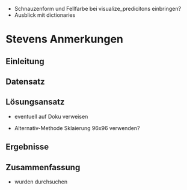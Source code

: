 <!-- * Plots der Ergebnisse anpassen bzw. updaten -->
<!-- * Loss- und Acc von MiniDogNN mit 120 Klassen -->
<!-- * Tabelle mit RF Hyperparametern in den Anhang, Genauigkeit und so auch? -->
<!-- * Loss und Acc Plot von MiniDogNN anpassen -->
* Schnauzenform und Fellfarbe bei visualize_predicitons einbringen?
* Ausblick mit dictionaries
<!-- * Plots prüfen -->

# Stevens Anmerkungen
## Einleitung
<!-- * nicht nur CNN genommen -->
<!-- * nicht unterschieden, sondern klassifiziert -->
<!-- * Satz kürzen -->
<!-- * Farbinformationen Klassifikation verbessern -->
<!-- * Weiterhin wird erörtert, wie ein vortrainiertes Netz beitragen kann oder so -->
<!-- * vielleicht kommt weg, sogar auch -->
<!-- * "gleiche" ändern -->
<!-- * unter anderem weg -->
<!-- * letzten teilsatz wegstreichen -->

## Datensatz
<!-- * Mit Dem Datenstaz -->
<!-- * minimal und maximal weg -->

## Lösungsansatz
<!-- * Strategie? -->
<!-- * Absatz? -->
<!-- * aufgrund der Verwendung von numpy arrays -->
<!-- * statt resizen reskalieren -->
<!-- * batchweise statt batchwise -->
<!-- * Scatter plots in den Anhang -->
<!-- * technische Schwierigkeiten raus -> einfach schreiben, dass auf 224x224 reresized wurde -->
* eventuell auf Doku verweisen
<!-- * fällt dies nicht ins Gewicht -->
<!-- * nebenbei raus und der Bilder auch -->
<!-- * statt CNN Architekturen -->
<!-- * da die Bilder... raus -->
<!-- * Freie Parameter Anzahl ändern -->
<!-- * um die Anzahl der freien Parameter für das FCN LAyer festzulegen -->
<!-- * Klammern bei PreBigDog -->
<!-- * schreiben, dass PreDog für 5 Klassen und PreBigDog für 120 Klassen -->
<!-- * Dazudichten: Auswirkungen auf Overtraining zu untersuchen -->
<!-- * PreLU Satz kaputt -->
<!-- * softmax ist normiert -->
<!-- * eigener Absatz -->
<!-- * nicht Anzahl Parameter reduziert, Bilduaflösung reduziert -->
<!-- * mit reshape wieder als Tensor -->
<!-- * Bilder sind normiert zwischen 0 und 1, und deswegen sigmoid, weil Output zwischen 0 und 1 -->
<!-- * Hyperparametern weglassen -->
<!-- * Cross Validation streichen -->
<!-- * Es wurden dreiSkalierungmeter optimiert, learning rate und epochen nicht, da early stopping -->
<!-- * default werte nennen -->
<!-- * Um den Informationsgehalt zu prüfen, statt wie wichtig -->
<!-- * einzelne Absätze -->
<!-- * für den gegebenen Zeitraum -->
* Alternativ-Methode Sklaierung 96x96 verwenden?

## Ergebnisse
<!-- * Dann erst MiniDogNN -->
<!-- * Hyperparamter als Einleitung mach ich nicht -->
<!-- * Folgerichtig optimiert Farbinformationen die Genauigkeit -->
<!-- * Statt Neuronale Netze Architekturen, 60% nur auf PreDog -->
<!-- * dann weg -->
<!-- * für den großen Datensatz ungefähr 1000 Bilder zu klein, deswegen verwenden -->
<!-- * möglich klein -->
<!-- * Hyperparameter weg lassen -->
<!-- * Confusion Matrix Schreibweise -->
<!-- * was für eine hohe Genauigkeit spricht -->
<!-- * noch weg -->
<!-- * beider Klassen weg -->
<!-- * alles in allem -> Zusammenfassend zeigt eine hohe Genauigkeit -->
<!-- * Prozente African Hunting Dog -->
<!-- * Nur 64 Feature aus CNN, und damit dann 120 Klassen klassifizieren -->
<!-- * vspace nutzen -->
<!-- * noch raus -->
<!-- * statt besser verläuft präziser oder so -->
<!-- * Random Forest ausschreiben -->
<!-- * statt 120 Klassen: Auf dem gesamten Datensatz -->
<!-- * Skalierungsproblem der Achsen -->
<!-- * Architekturen dazu schreiben -->

## Zusammenfassung
<!-- * Bildklassifikation -->
<!-- * deutliche Verbesserung der Genauigkeit -->
<!-- * Alternative Methode: Outperformed MiniDogNN, ist aber wegen zu wenig Parametern -->
<!-- den vortrainierten Netzen unterlegen -->
<!-- * Alles in allem -->
<!-- * in Sachen -->
<!-- * vermuten, dass besser -->
* wurden durchsuchen
